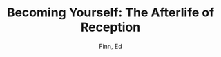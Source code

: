 ---
type: 'article'
pubkey: 'LLP02'
author: 'Finn, Ed'
title: 'Becoming Yourself: The Afterlife of Reception'
journal: 'Stanford Literary Lab Pamphlets'
volume: '3'
url: 'https://litlab.stanford.edu/LiteraryLabPamphlet3.pdf'
year: 2011
project: 'afterlife-reception'
pamphlet:
  image: "/assets/images/p03.png"
  pdf: "https://litlab.stanford.edu/LiteraryLabPamphlet3.pdf"
  pubdate: 2011-05-01
  blurb: "If there is one thing to be learned from David Foster Wallace, it is that cultural transmission is a tricky game. This was a problem Wallace confronted as a literary professional, a university-based writer during what Mark McGurl has called the Program Era. But it was also a philosophical issue he grappled with on a deep level as he struggled to combat his own loneliness through writing. To really study this question we need to look beyond the symbolic markets of prestige to the real market, the site of mass literary consumption, where authors succeed or fail based on their ability to speak to that most diverse and complicated of readerships: the general public. Unless we study what I call the social lives of books, we make the mistake of keeping literature in the same ascetic laboratory that Wallace tried to break out of with his intense authorial focus on popular culture, mass media, and everyday life."
---